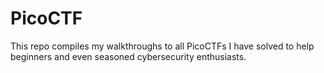 # PicoCTF
This repo compiles my walkthroughs to all PicoCTFs I have solved to help beginners and even seasoned cybersecurity enthusiasts.
